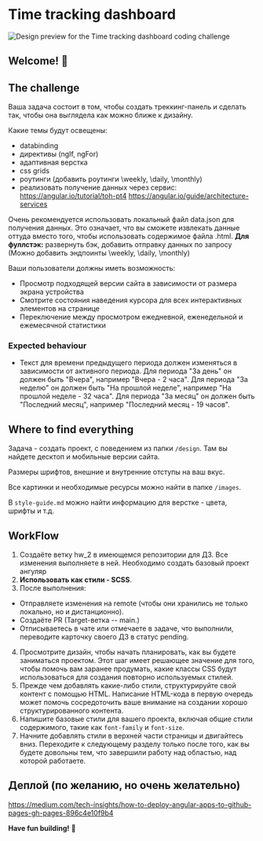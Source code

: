 # Time tracking dashboard

![Design preview for the Time tracking dashboard coding challenge](./design/desktop-preview.jpg)

## Welcome! 👋

## The challenge
Ваша задача состоит в том, чтобы создать треккинг-панель и сделать так, чтобы она выглядела как можно ближе к дизайну.

Какие темы будут освещены:
- databinding
- директивы (ngIf, ngFor)
- адаптивная верстка
- css grids
- роутинги (добавить роутинги \weekly, \daily, \monthly)
- реализовать получение данных через сервис:
 https://angular.io/tutorial/toh-pt4 
 https://angular.io/guide/architecture-services

Очень рекомендуется использовать локальный файл data.json для получения данных.
Это означает, что вы сможете извлекать данные оттуда вместо того, чтобы использовать содержимое файла .html.
**Для фуллстэк:** развернуть бэк, добавить отправку данных по запросу (Можно добавить эндпоинты \weekly, \daily, \monthly)

Ваши пользователи должны иметь возможность:

- Просмотр подходящей версии сайта в зависимости от размера экрана устройства
- Смотрите состояния наведения курсора для всех интерактивных элементов на странице
- Переключение между просмотром ежедневной, еженедельной и ежемесячной статистики


### Expected behaviour
- Текст для времени предыдущего периода должен изменяться в зависимости от активного периода. Для периода "За день" он должен быть "Вчера", например "Вчера - 2 часа". Для периода "За неделю" он должен быть "На прошлой неделе", например "На прошлой неделе - 32 часа". Для периода "За месяц" он должен быть "Последний месяц", например "Последний месяц - 19 часов".

## Where to find everything

Задача - создать проект, с поведением из папки `/design`. Там вы найдете десктоп и мобильные версии сайта.

Размеры шрифтов, внешние и внутренние отступы на ваш вкус.

Все картинки и необходимые ресурсы можно найти в папке `/images`.

В `style-guide.md` можно найти информацию для верстке - цвета, шрифты и т.д.

## WorkFlow

1. Создаёте ветку hw_2 в имеющемся репозитории для ДЗ. Все изменения выполняете в ней. Необходимо создать базовый проект ангуляр
2. **Использовать как стили - SCSS**.
3. После выполнения:
- Отправляете изменения на remote (чтобы они хранились не только локально, но и дистанционно).
- Создаёте PR (Target-ветка -- main.)
- Отписываетесь в чате или отмечаете в задаче, что выполнили, переводите карточку своего ДЗ в статус pending.
4. Просмотрите дизайн, чтобы начать планировать, как вы будете заниматься проектом. Этот шаг имеет решающее значение для того, чтобы помочь вам заранее продумать, какие классы CSS будут использоваться для создания повторно используемых стилей.
5. Прежде чем добавлять какие-либо стили, структурируйте свой контент с помощью HTML. Написание HTML-кода в первую очередь может помочь сосредоточить ваше внимание на создании хорошо структурированного контента.
6. Напишите базовые стили для вашего проекта, включая общие стили содержимого, такие как `font-family` и `font-size`.
7. Начните добавлять стили в верхней части страницы и двигайтесь вниз. Переходите к следующему разделу только после того, как вы будете довольны тем, что завершили работу над областью, над которой работаете.

## Деплой (по желанию, но очень желательно)
https://medium.com/tech-insights/how-to-deploy-angular-apps-to-github-pages-gh-pages-896c4e10f9b4

**Have fun building!** 🚀
